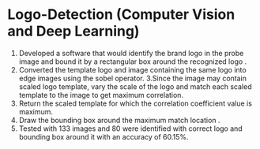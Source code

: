 # Logo-Detection (Computer Vision and Deep Learning)

1. Developed a software that would identify the brand logo in the probe image and bound it by a rectangular 
box around the recognized logo .
2. Converted the template logo and image containing the same logo into edge images using the sobel operator.
3.Since the image may contain scaled logo template, vary the scale of the logo and match each scaled template 
to the image to get maximum correlation.
4. Return the scaled template for which the correlation coefficient value is maximum.
5. Draw the bounding box around the maximum match location .
6. Tested with 133 images and 80 were identified with correct logo and bounding box around it with an accuracy of 60.15%.
